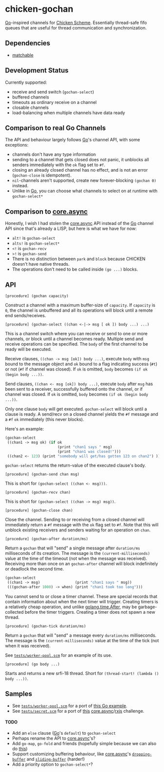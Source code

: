 # chicken-gochan

 [Chicken Scheme]: http://call-cc.org/
 [Go]: http://golang.org/
 [core.async]: https://github.com/clojure/core.async

[Go]-inspired channels for [Chicken Scheme]. Essentially thread-safe
fifo queues that are useful for thread communication and
synchronization.

## Dependencies

- [matchable](wiki.call-cc.org/eggref/4/matchable)

## Development Status

Currently supported:

- receive and send switch (`gochan-select`)
- buffered channels
- timeouts as ordinary receive on a channel
- closable channels
- load-balancing when multiple channels have data ready

## Comparison to real Go Channels

The API and behaviour largely follows [Go]'s channel API, with some
exceptions:

- channels don't have any type information
- sending to a channel that gets closed does not panic, it unblocks
  all senders immediately with the `ok` flag set to `#f`.
- closing an already closed channel has no effect, and is not an error
  (`gochan-close` is idempotent).
- `nil`-channels aren't supported, create new forever-blocking `(gochan 0)` instead.
- Unlike in [Go], you can choose what channels to select on at runtime with `gochan-select*`
  
## Comparison to [core.async]

Honestly, I wish I had stolen the [core.async] API instead of the [Go] channel API 
since that's already a LISP, but here is what we have for now:

- `alt!` is `gochan-select`
- `alts!` is `gochan-select*`
- `<!` is `gochan-recv`
- `>!` is `gochan-send`
- There is no distinction between `park` and `block` because CHICKEN 
  doesn't have native threads.
- The operations don't need to be called inside `(go ...)` blocks.

## API

    [procedure] (gochan capacity)

Construct a channel with a maximum buffer-size of `capacity`. If
`capacity` is `0`, the channel is unbuffered and all its operations
will block until a remote end sends/receives.

    [procedure] (gochan-select ((chan <-|-> msg [ ok ]) body ...) ...)

This is a channel switch where you can receive or send to one or more
channels, or block until a channel becomes ready. Multiple send and
receive operations can be specified. The `body` of the first channel
to be ready will be executed.

Receive clauses, `((chan -> msg [ok]) body ...)`, execute `body` with
`msg` bound to the message object and `ok` bound to a flag indicating
success (`#t`) or not (`#f` if channel was closed).  If `ok` is
omitted, `body` becomes `(if ok (begin body ...))`.

Send clauses, `((chan <- msg [ok]) body ...)`, execute `body` after
`msg` has been sent to a receiver, successfully buffered onto the
channel, or if channel was closed. If `ok` is omitted, `body` becomes
`(if ok (begin body ...))`.

Only one clause `body` will get executed. `gochan-select` will block
until a clause is ready. A send/recv on a closed channel yields the
`#f` message and a `#f` `ok` immediately (this never blocks).

Here's an example:

```scheme
(gochan-select
 ((chan1 -> msg ok) (if ok
                        (print "chan1 says " msg)
                        (print "chan1 was closed!")))
 ((chan2 <- 123) (print "somebody will get/has gotten 123 on chan2") ))
```

`gochan-select` returns the return-value of the executed clause's
body.

    [procedure] (gochan-send chan msg)

This is short for `(gochan-select ((chan <- msg)))`.

    [procedure] (gochan-recv chan)

This is short for `(gochan-select ((chan -> msg) msg))`.

    [procedure] (gochan-close chan)

Close the channel. Sending to or receiving from a closed channel will
immediately return a `#f` message with the `ok` flag set to `#f`. Note
that this will unblock existing receivers and senders waiting for an
operation on `chan`.

    [procedure] (gochan-after duration/ms)

Return a `gochan` that will "send" a single message after
`duration/ms` milliseconds of its creation. The message is the
`(current-milliseconds)` value at the time of the timeout (not when
the message was received). Receiving more than once on an
`gochan-after` channel will block indefinitely or deadlock the second
time.

```scheme
(gochan-select
 ((chan1 -> msg)                (print "chan1 says " msg))
 (((gochan-after 1000) -> when) (print "chan1 took too long")))
```

You cannot send to or close a timer channel. These are special records
that contain information about when the next timer will
trigger. Creating timers is a relatively cheap operation, and
unlike [golang.time.After](https://golang.org/pkg/time/#After), may be
garbage-collected before the timer triggers. Creating a timer does not
spawn a new thread.

    [procedure] (gochan-tick duration/ms)

Return a `gochan` that will "send" a message every `duration/ms`
milliseconds. The message is the `(current-milliseconds)`
value at the time of the tick (not when it was received).

See [`tests/worker-pool.scm`](tests/worker-pool.scm) for
an example of its use.

    [procedure] (go body ...)

Starts and returns a new srfi-18 thread. Short for `(thread-start!
(lambda () body ...))`.

## Samples

- See [`tests/worker-pool.scm`](tests/worker-pool.scm) for a port of
  [this Go example](https://gobyexample.com/worker-pools).
- See [`tests/secret.scm`](tests/secret.scm) for a port of
  [this](https://blog.jayway.com/2014/09/16/comparing-core-async-and-rx-by-example/)
  [core.async]/[rxjs](https://github.com/Reactive-Extensions/RxJS) challenge.


#### TODO

- Add an `else` clause ([Go]'s `default`) to `gochan-select`
- Perhaps rename the API to [core.async]'s?
- Add `go-map`, `go-fold` and friends (hopefully simple because we can also do [this](http://clojure.github.io/core.async/#clojure.core.async/map))
- Support customizing buffering behaviour, like [core.async]'s [`dropping-buffer`](http://clojure.github.io/core.async/#clojure.core.async/dropping-buffer) and [`sliding-buffer`](http://clojure.github.io/core.async/#clojure.core.async/sliding-buffer) (harder!)
- Add a priority option to `gochan-select*`?
